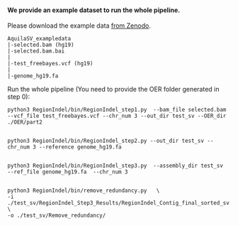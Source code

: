 #### We provide an example dataset to run the whole pipeline. 

Please download the example data <a href="https://zenodo.org/record/5117764">from Zenodo</a>.
```
AquilaSV_exampledata
|-selected.bam (hg19)
|-selected.bam.bai
|
|-test_freebayes.vcf (hg19)
|
|-genome_hg19.fa         
```

Run the whole pipeline (You need to provide the OER folder generated in step 0):
```
python3 RegionIndel/bin/RegionIndel_step1.py  --bam_file selected.bam --vcf_file test_freebayes.vcf --chr_num 3 --out_dir test_sv --OER_dir ./OER/part2


python3 RegionIndel/bin/RegionIndel_step2.py --out_dir test_sv --chr_num 3 --reference genome_hg19.fa


python3 RegionIndel/bin/RegionIndel_step3.py  --assembly_dir test_sv  --ref_file genome_hg19.fa  --chr_num 3 


python3 RegionIndel/bin/remove_redundancy.py   \
-i ./test_sv/RegionIndel_Step3_Results/RegionIndel_Contig_final_sorted_sv.vcf  \
-o ./test_sv/Remove_redundancy/
```
